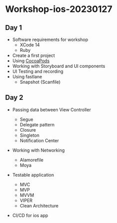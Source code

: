 # Workshop-ios-20230127

## Day 1
* Software requirements for workshop
  * XCode 14
  * Ruby
* Create a first project
* Using [CocoaPods](https://cocoapods.org/)
* Working with Storyboard and UI components
* UI Testing and recording
* Using fastlane
  * Snapshot (Scanfile)
  
## Day 2
* Passing data between View Controller
  * Segue
  * Delegate pattern
  * Closure
  * Singleton
  * Notification Center
  
* Working with Networking
  * Alamorefile
  * Moya
* Testable application
  * MVC
  * MVP
  * MVVM
  * VIPER
  * Clean Architecture
* CI/CD for ios app
